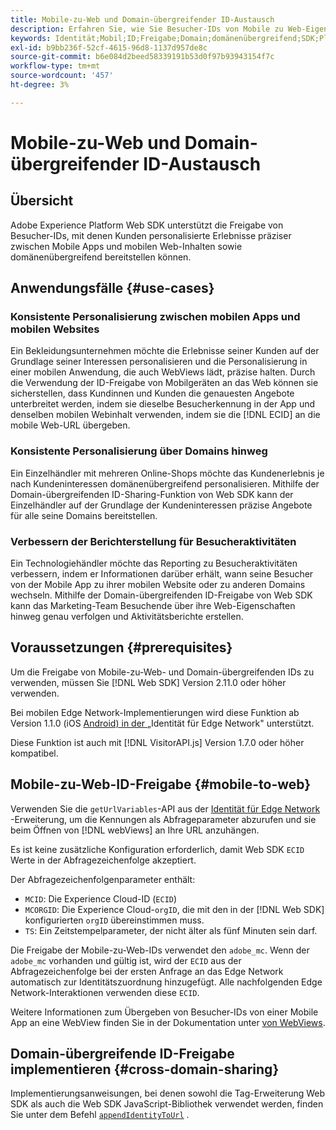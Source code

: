 ```yaml
---
title: Mobile-zu-Web und Domain-übergreifender ID-Austausch
description: Erfahren Sie, wie Sie Besucher-IDs von Mobile zu Web-Eigenschaften und domänenübergreifend beibehalten
keywords: Identität;Mobil;ID;Freigabe;Domain;domänenübergreifend;SDK;Plattform;
exl-id: b9bb236f-52cf-4615-96d8-1137d957de8c
source-git-commit: b6e084d2beed58339191b53d0f97b93943154f7c
workflow-type: tm+mt
source-wordcount: '457'
ht-degree: 3%

---
```


# Mobile-zu-Web und Domain-übergreifender ID-Austausch

## Übersicht

Adobe Experience Platform Web SDK unterstützt die Freigabe von Besucher-IDs, mit denen Kunden personalisierte Erlebnisse präziser zwischen Mobile Apps und mobilen Web-Inhalten sowie domänenübergreifend bereitstellen können.

## Anwendungsfälle {#use-cases}

### Konsistente Personalisierung zwischen mobilen Apps und mobilen Websites

Ein Bekleidungsunternehmen möchte die Erlebnisse seiner Kunden auf der Grundlage seiner Interessen personalisieren und die Personalisierung in einer mobilen Anwendung, die auch WebViews lädt, präzise halten. Durch die Verwendung der ID-Freigabe von Mobilgeräten an das Web können sie sicherstellen, dass Kundinnen und Kunden die genauesten Angebote unterbreitet werden, indem sie dieselbe Besucherkennung in der App und denselben mobilen Webinhalt verwenden, indem sie die [!DNL ECID] an die mobile Web-URL übergeben.

### Konsistente Personalisierung über Domains hinweg

Ein Einzelhändler mit mehreren Online-Shops möchte das Kundenerlebnis je nach Kundeninteressen domänenübergreifend personalisieren. Mithilfe der Domain-übergreifenden ID-Sharing-Funktion von Web SDK kann der Einzelhändler auf der Grundlage der Kundeninteressen präzise Angebote für alle seine Domains bereitstellen.

### Verbessern der Berichterstellung für Besucheraktivitäten

Ein Technologiehändler möchte das Reporting zu Besucheraktivitäten verbessern, indem er Informationen darüber erhält, wann seine Besucher von der Mobile App zu ihrer mobilen Website oder zu anderen Domains wechseln. Mithilfe der Domain-übergreifenden ID-Freigabe von Web SDK kann das Marketing-Team Besuchende über ihre Web-Eigenschaften hinweg genau verfolgen und Aktivitätsberichte erstellen.

## Voraussetzungen {#prerequisites}

Um die Freigabe von Mobile-zu-Web- und Domain-übergreifenden IDs zu verwenden, müssen Sie [!DNL Web SDK] Version 2.11.0 oder höher verwenden.

Bei mobilen Edge Network-Implementierungen wird diese Funktion ab Version 1.1.0 (iOS [ Android) in der ](https://developer.adobe.com/client-sdks/documentation/identity-for-edge-network/) „Identität für Edge Network&quot; unterstützt.

Diese Funktion ist auch mit [!DNL VisitorAPI.js] Version 1.7.0 oder höher kompatibel.

## Mobile-zu-Web-ID-Freigabe {#mobile-to-web}

Verwenden Sie die `getUrlVariables`-API aus der [Identität für Edge Network ](https://developer.adobe.com/client-sdks/documentation/identity-for-edge-network/api-reference/#geturlvariables)-Erweiterung, um die Kennungen als Abfrageparameter abzurufen und sie beim Öffnen von [!DNL webViews] an Ihre URL anzuhängen.

Es ist keine zusätzliche Konfiguration erforderlich, damit Web SDK `ECID` Werte in der Abfragezeichenfolge akzeptiert.

Der Abfragezeichenfolgenparameter enthält:

* `MCID`: Die Experience Cloud-ID (`ECID`)
* `MCORGID`: Die Experience Cloud-`orgID`, die mit den in der [!DNL Web SDK] konfigurierten `orgID` übereinstimmen muss.
* `TS`: Ein Zeitstempelparameter, der nicht älter als fünf Minuten sein darf.


Die Freigabe der Mobile-zu-Web-IDs verwendet den `adobe_mc`. Wenn der `adobe_mc` vorhanden und gültig ist, wird der `ECID` aus der Abfragezeichenfolge bei der ersten Anfrage an das Edge Network automatisch zur Identitätszuordnung hinzugefügt. Alle nachfolgenden Edge Network-Interaktionen verwenden diese `ECID`.

Weitere Informationen zum Übergeben von Besucher-IDs von einer Mobile App an eine WebView finden Sie in der Dokumentation unter [ von WebViews](https://experienceleague.adobe.com/docs/platform-learn/implement-mobile-sdk/app-implementation/web-views.html#implementation).

## Domain-übergreifende ID-Freigabe implementieren {#cross-domain-sharing}

Implementierungsanweisungen, bei denen sowohl die Tag-Erweiterung Web SDK als auch die Web SDK JavaScript-Bibliothek verwendet werden, finden Sie unter dem Befehl [`appendIdentityToUrl`](../commands/appendidentitytourl.md) .
